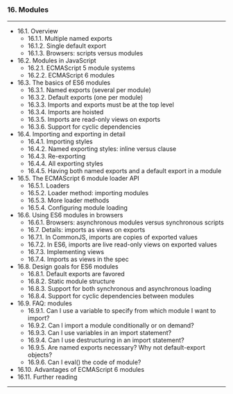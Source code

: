 ### 16. Modules
---
* 16.1. Overview
  * 16.1.1. Multiple named exports
  * 16.1.2. Single default export
  * 16.1.3. Browsers: scripts versus modules
* 16.2. Modules in JavaScript
  * 16.2.1. ECMAScript 5 module systems
  * 16.2.2. ECMAScript 6 modules
* 16.3. The basics of ES6 modules
  * 16.3.1. Named exports (several per module)
  * 16.3.2. Default exports (one per module)
  * 16.3.3. Imports and exports must be at the top level
  * 16.3.4. Imports are hoisted
  * 16.3.5. Imports are read-only views on exports
  * 16.3.6. Support for cyclic dependencies
* 16.4. Importing and exporting in detail
  * 16.4.1. Importing styles
  * 16.4.2. Named exporting styles: inline versus clause
  * 16.4.3. Re-exporting
  * 16.4.4. All exporting styles
  * 16.4.5. Having both named exports and a default export in a module
* 16.5. The ECMAScript 6 module loader API
  * 16.5.1. Loaders
  * 16.5.2. Loader method: importing modules
  * 16.5.3. More loader methods
  * 16.5.4. Configuring module loading
* 16.6. Using ES6 modules in browsers
  * 16.6.1. Browsers: asynchronous modules versus synchronous scripts
  * 16.7. Details: imports as views on exports
  * 16.7.1. In CommonJS, imports are copies of exported values
  * 16.7.2. In ES6, imports are live read-only views on exported values
  * 16.7.3. Implementing views
  * 16.7.4. Imports as views in the spec
* 16.8. Design goals for ES6 modules
  * 16.8.1. Default exports are favored
  * 16.8.2. Static module structure
  * 16.8.3. Support for both synchronous and asynchronous loading
  * 16.8.4. Support for cyclic dependencies between modules
* 16.9. FAQ: modules
  * 16.9.1. Can I use a variable to specify from which module I want to import?
  * 16.9.2. Can I import a module conditionally or on demand?
  * 16.9.3. Can I use variables in an import statement?
  * 16.9.4. Can I use destructuring in an import statement?
  * 16.9.5. Are named exports necessary? Why not default-export objects?
  * 16.9.6. Can I eval() the code of module?
* 16.10. Advantages of ECMAScript 6 modules
* 16.11. Further reading
---
